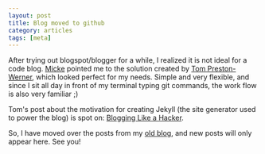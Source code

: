 ```yaml
---
layout: post
title: Blog moved to github
category: articles
tags: [meta]
---
```


After trying out blogspot/blogger for a while, I realized it is not ideal for a code blog. <a href="http://simply-hacking.org">Micke</a> pointed me to the solution created by <a href="http://tom.preston-werner.com/">Tom Preston-Werner</a>, which looked perfect for my needs. Simple and very flexible, and since I sit all day in front of my terminal typing git commands, the work flow is also very familiar ;)

Tom's post about the motivation for creating Jekyll (the site generator used to power the blog) is spot on: <a href="http://tom.preston-werner.com/2008/11/17/blogging-like-a-hacker.html">Blogging Like a Hacker</a>.

So, I have moved over the posts from my <a href="http://rhult.blogspot.com/">old blog</a>, and new posts will only appear here. See you!
